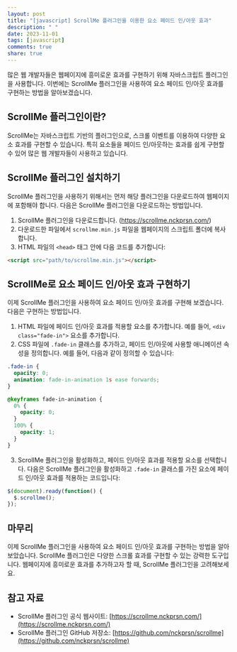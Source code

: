 ```yaml
---
layout: post
title: "[javascript] ScrollMe 플러그인을 이용한 요소 페이드 인/아웃 효과"
description: " "
date: 2023-11-01
tags: [javascript]
comments: true
share: true
---
```


많은 웹 개발자들은 웹페이지에 흥미로운 효과를 구현하기 위해 자바스크립트 플러그인을 사용합니다. 이번에는 ScrollMe 플러그인을 사용하여 요소 페이드 인/아웃 효과를 구현하는 방법을 알아보겠습니다.

## ScrollMe 플러그인이란?

ScrollMe는 자바스크립트 기반의 플러그인으로, 스크롤 이벤트를 이용하여 다양한 요소 효과를 구현할 수 있습니다. 특히 요소들을 페이드 인/아웃하는 효과를 쉽게 구현할 수 있어 많은 웹 개발자들이 사용하고 있습니다.

## ScrollMe 플러그인 설치하기

ScrollMe 플러그인을 사용하기 위해서는 먼저 해당 플러그인을 다운로드하여 웹페이지에 포함해야 합니다. 다음은 ScrollMe 플러그인을 다운로드하는 방법입니다.

1. ScrollMe 플러그인을 다운로드합니다. (https://scrollme.nckprsn.com/)
2. 다운로드한 파일에서 `scrollme.min.js` 파일을 웹페이지의 스크립트 폴더에 복사합니다.
3. HTML 파일의 `<head>` 태그 안에 다음 코드를 추가합니다:
```html
<script src="path/to/scrollme.min.js"></script>
```

## ScrollMe로 요소 페이드 인/아웃 효과 구현하기

이제 ScrollMe 플러그인을 사용하여 요소 페이드 인/아웃 효과를 구현해 보겠습니다. 다음은 구현하는 방법입니다.

1. HTML 파일에 페이드 인/아웃 효과를 적용할 요소를 추가합니다. 예를 들어, `<div class="fade-in">` 요소를 추가합니다.
2. CSS 파일에 `.fade-in` 클래스를 추가하고, 페이드 인/아웃에 사용할 애니메이션 속성을 정의합니다. 예를 들어, 다음과 같이 정의할 수 있습니다:
```css
.fade-in {
  opacity: 0;
  animation: fade-in-animation 1s ease forwards;
}

@keyframes fade-in-animation {
  0% {
    opacity: 0;
  }
  100% {
    opacity: 1;
  }
}
```
3. ScrollMe 플러그인을 활성화하고, 페이드 인/아웃 효과를 적용할 요소를 선택합니다. 다음은 ScrollMe 플러그인을 활성화하고 `.fade-in` 클래스를 가진 요소에 페이드 인/아웃 효과를 적용하는 코드입니다:
```javascript
$(document).ready(function() {
  $.scrollme();
});
```

## 마무리

이제 ScrollMe 플러그인을 사용하여 요소 페이드 인/아웃 효과를 구현하는 방법을 알아보았습니다. ScrollMe 플러그인은 다양한 스크롤 효과를 구현할 수 있는 강력한 도구입니다. 웹페이지에 흥미로운 효과를 추가하고자 할 때, ScrollMe 플러그인을 고려해보세요.

## 참고 자료

- ScrollMe 플러그인 공식 웹사이트: [https://scrollme.nckprsn.com/](https://scrollme.nckprsn.com/)
- ScrollMe 플러그인 GitHub 저장소: [https://github.com/nckprsn/scrollme](https://github.com/nckprsn/scrollme)